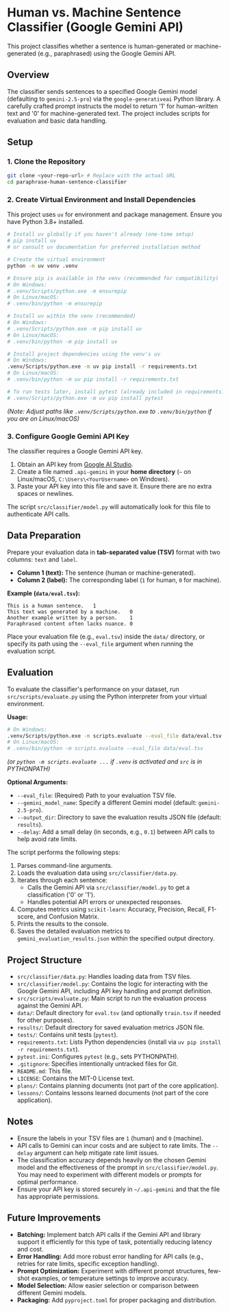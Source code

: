 # Human vs. Machine Sentence Classifier (Google Gemini API)

This project classifies whether a sentence is human-generated or machine-generated (e.g., paraphrased) using the Google Gemini API.

## Overview

The classifier sends sentences to a specified Google Gemini model (defaulting to `gemini-2.5-pro`) via the `google-generativeai` Python library. A carefully crafted prompt instructs the model to return '1' for human-written text and '0' for machine-generated text. The project includes scripts for evaluation and basic data handling.

## Setup

### 1. Clone the Repository

```bash
git clone <your-repo-url> # Replace with the actual URL
cd paraphrase-human-sentence-classifier
```

### 2. Create Virtual Environment and Install Dependencies

This project uses `uv` for environment and package management. Ensure you have Python 3.8+ installed.

```bash
# Install uv globally if you haven't already (one-time setup)
# pip install uv
# or consult uv documentation for preferred installation method

# Create the virtual environment
python -m uv venv .venv

# Ensure pip is available in the venv (recommended for compatibility)
# On Windows:
# .venv/Scripts/python.exe -m ensurepip
# On Linux/macOS:
# .venv/bin/python -m ensurepip

# Install uv within the venv (recommended)
# On Windows:
# .venv/Scripts/python.exe -m pip install uv
# On Linux/macOS:
# .venv/bin/python -m pip install uv

# Install project dependencies using the venv's uv
# On Windows:
.venv/Scripts/python.exe -m uv pip install -r requirements.txt
# On Linux/macOS:
# .venv/bin/python -m uv pip install -r requirements.txt

# To run tests later, install pytest (already included in requirements.txt)
# .venv/Scripts/python.exe -m uv pip install pytest
```
*(Note: Adjust paths like `.venv/Scripts/python.exe` to `.venv/bin/python` if you are on Linux/macOS)*

### 3. Configure Google Gemini API Key

The classifier requires a Google Gemini API key.

1.  Obtain an API key from [Google AI Studio](https://aistudio.google.com/app/apikey).
2.  Create a file named `.api-gemini` in your **home directory** (`~` on Linux/macOS, `C:\Users\<YourUsername>` on Windows).
3.  Paste your API key into this file and save it. Ensure there are no extra spaces or newlines.

The script `src/classifier/model.py` will automatically look for this file to authenticate API calls.

## Data Preparation

Prepare your evaluation data in **tab-separated value (TSV)** format with two columns: `text` and `label`.

-   **Column 1 (text):** The sentence (human or machine-generated).
-   **Column 2 (label):** The corresponding label (`1` for human, `0` for machine).

**Example (`data/eval.tsv`):**

```tsv
This is a human sentence.	1
This text was generated by a machine.	0
Another example written by a person.	1
Paraphrased content often lacks nuance.	0
```

Place your evaluation file (e.g., `eval.tsv`) inside the `data/` directory, or specify its path using the `--eval_file` argument when running the evaluation script.

## Evaluation

To evaluate the classifier's performance on your dataset, run `src/scripts/evaluate.py` using the Python interpreter from your virtual environment.

**Usage:**

```bash
# On Windows:
.venv/Scripts/python.exe -m scripts.evaluate --eval_file data/eval.tsv
# On Linux/macOS:
# .venv/bin/python -m scripts.evaluate --eval_file data/eval.tsv
```
*(or `python -m scripts.evaluate ...` if `.venv` is activated and `src` is in PYTHONPATH)*

**Optional Arguments:**

*   `--eval_file`: (Required) Path to your evaluation TSV file.
*   `--gemini_model_name`: Specify a different Gemini model (default: `gemini-2.5-pro`).
*   `--output_dir`: Directory to save the evaluation results JSON file (default: `results`).
*   `--delay`: Add a small delay (in seconds, e.g., `0.1`) between API calls to help avoid rate limits.

The script performs the following steps:
1.  Parses command-line arguments.
2.  Loads the evaluation data using `src/classifier/data.py`.
3.  Iterates through each sentence:
    *   Calls the Gemini API via `src/classifier/model.py` to get a classification ('0' or '1').
    *   Handles potential API errors or unexpected responses.
4.  Computes metrics using `scikit-learn`: Accuracy, Precision, Recall, F1-score, and Confusion Matrix.
5.  Prints the results to the console.
6.  Saves the detailed evaluation metrics to `gemini_evaluation_results.json` within the specified output directory.

## Project Structure

-   `src/classifier/data.py`: Handles loading data from TSV files.
-   `src/classifier/model.py`: Contains the logic for interacting with the Google Gemini API, including API key handling and prompt definition.
-   `src/scripts/evaluate.py`: Main script to run the evaluation process against the Gemini API.
-   `data/`: Default directory for `eval.tsv` (and optionally `train.tsv` if needed for other purposes).
-   `results/`: Default directory for saved evaluation metrics JSON file.
-   `tests/`: Contains unit tests (`pytest`).
-   `requirements.txt`: Lists Python dependencies (install via `uv pip install -r requirements.txt`).
-   `pytest.ini`: Configures `pytest` (e.g., sets PYTHONPATH).
-   `.gitignore`: Specifies intentionally untracked files for Git.
-   `README.md`: This file.
-   `LICENSE`: Contains the MIT-0 License text.
-   `plans/`: Contains planning documents (not part of the core application).
-   `lessons/`: Contains lessons learned documents (not part of the core application).


## Notes

-   Ensure the labels in your TSV files are `1` (human) and `0` (machine).
-   API calls to Gemini can incur costs and are subject to rate limits. The `--delay` argument can help mitigate rate limit issues.
-   The classification accuracy depends heavily on the chosen Gemini model and the effectiveness of the prompt in `src/classifier/model.py`. You may need to experiment with different models or prompts for optimal performance.
-   Ensure your API key is stored securely in `~/.api-gemini` and that the file has appropriate permissions.

## Future Improvements

-   **Batching:** Implement batch API calls if the Gemini API and library support it efficiently for this type of task, potentially reducing latency and cost.
-   **Error Handling:** Add more robust error handling for API calls (e.g., retries for rate limits, specific exception handling).
-   **Prompt Optimization:** Experiment with different prompt structures, few-shot examples, or temperature settings to improve accuracy.
-   **Model Selection:** Allow easier selection or comparison between different Gemini models.
-   **Packaging:** Add `pyproject.toml` for proper packaging and distribution.